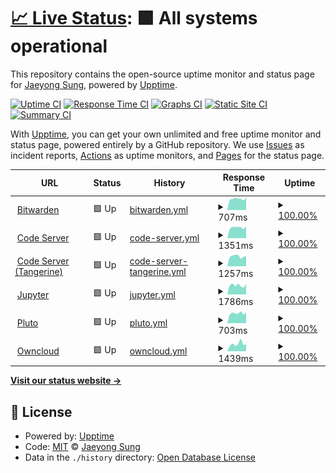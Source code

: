 # [📈 Live Status](https://status.buttercrab.net): <!--live status--> **🟩 All systems operational**

This repository contains the open-source uptime monitor and status page for [Jaeyong Sung](https://status.buttercrab.net), powered by [Upptime](https://github.com/upptime/upptime).

[![Uptime CI](https://github.com/buttercrab/status.buttercrab.net/workflows/Uptime%20CI/badge.svg)](https://github.com/buttercrab/status.buttercrab.net/actions?query=workflow%3A%22Uptime+CI%22)
[![Response Time CI](https://github.com/buttercrab/status.buttercrab.net/workflows/Response%20Time%20CI/badge.svg)](https://github.com/buttercrab/status.buttercrab.net/actions?query=workflow%3A%22Response+Time+CI%22)
[![Graphs CI](https://github.com/buttercrab/status.buttercrab.net/workflows/Graphs%20CI/badge.svg)](https://github.com/buttercrab/status.buttercrab.net/actions?query=workflow%3A%22Graphs+CI%22)
[![Static Site CI](https://github.com/buttercrab/status.buttercrab.net/workflows/Static%20Site%20CI/badge.svg)](https://github.com/buttercrab/status.buttercrab.net/actions?query=workflow%3A%22Static+Site+CI%22)
[![Summary CI](https://github.com/buttercrab/status.buttercrab.net/workflows/Summary%20CI/badge.svg)](https://github.com/buttercrab/status.buttercrab.net/actions?query=workflow%3A%22Summary+CI%22)

With [Upptime](https://upptime.js.org), you can get your own unlimited and free uptime monitor and status page, powered entirely by a GitHub repository. We use [Issues](https://github.com/buttercrab/status.buttercrab.net/issues) as incident reports, [Actions](https://github.com/buttercrab/status.buttercrab.net/actions) as uptime monitors, and [Pages](https://status.buttercrab.net) for the status page.

<!--start: status pages-->
<!-- This summary is generated by Upptime (https://github.com/upptime/upptime) -->
<!-- Do not edit this manually, your changes will be overwritten -->
<!-- prettier-ignore -->
| URL | Status | History | Response Time | Uptime |
| --- | ------ | ------- | ------------- | ------ |
| <img alt="" src="https://favicons.githubusercontent.com/bitwarden.buttercrab.net" height="13"> [Bitwarden](https://bitwarden.buttercrab.net) | 🟩 Up | [bitwarden.yml](https://github.com/buttercrab/status.buttercrab.net/commits/HEAD/history/bitwarden.yml) | <details><summary><img alt="Response time graph" src="./graphs/bitwarden/response-time-week.png" height="20"> 707ms</summary><br><a href="https://status.buttercrab.net/history/bitwarden"><img alt="Response time 724" src="https://img.shields.io/endpoint?url=https%3A%2F%2Fraw.githubusercontent.com%2Fbuttercrab%2Fstatus.buttercrab.net%2FHEAD%2Fapi%2Fbitwarden%2Fresponse-time.json"></a><br><a href="https://status.buttercrab.net/history/bitwarden"><img alt="24-hour response time 793" src="https://img.shields.io/endpoint?url=https%3A%2F%2Fraw.githubusercontent.com%2Fbuttercrab%2Fstatus.buttercrab.net%2FHEAD%2Fapi%2Fbitwarden%2Fresponse-time-day.json"></a><br><a href="https://status.buttercrab.net/history/bitwarden"><img alt="7-day response time 707" src="https://img.shields.io/endpoint?url=https%3A%2F%2Fraw.githubusercontent.com%2Fbuttercrab%2Fstatus.buttercrab.net%2FHEAD%2Fapi%2Fbitwarden%2Fresponse-time-week.json"></a><br><a href="https://status.buttercrab.net/history/bitwarden"><img alt="30-day response time 679" src="https://img.shields.io/endpoint?url=https%3A%2F%2Fraw.githubusercontent.com%2Fbuttercrab%2Fstatus.buttercrab.net%2FHEAD%2Fapi%2Fbitwarden%2Fresponse-time-month.json"></a><br><a href="https://status.buttercrab.net/history/bitwarden"><img alt="1-year response time 724" src="https://img.shields.io/endpoint?url=https%3A%2F%2Fraw.githubusercontent.com%2Fbuttercrab%2Fstatus.buttercrab.net%2FHEAD%2Fapi%2Fbitwarden%2Fresponse-time-year.json"></a></details> | <details><summary><a href="https://status.buttercrab.net/history/bitwarden">100.00%</a></summary><a href="https://status.buttercrab.net/history/bitwarden"><img alt="All-time uptime 99.37%" src="https://img.shields.io/endpoint?url=https%3A%2F%2Fraw.githubusercontent.com%2Fbuttercrab%2Fstatus.buttercrab.net%2FHEAD%2Fapi%2Fbitwarden%2Fuptime.json"></a><br><a href="https://status.buttercrab.net/history/bitwarden"><img alt="24-hour uptime 100.00%" src="https://img.shields.io/endpoint?url=https%3A%2F%2Fraw.githubusercontent.com%2Fbuttercrab%2Fstatus.buttercrab.net%2FHEAD%2Fapi%2Fbitwarden%2Fuptime-day.json"></a><br><a href="https://status.buttercrab.net/history/bitwarden"><img alt="7-day uptime 100.00%" src="https://img.shields.io/endpoint?url=https%3A%2F%2Fraw.githubusercontent.com%2Fbuttercrab%2Fstatus.buttercrab.net%2FHEAD%2Fapi%2Fbitwarden%2Fuptime-week.json"></a><br><a href="https://status.buttercrab.net/history/bitwarden"><img alt="30-day uptime 100.00%" src="https://img.shields.io/endpoint?url=https%3A%2F%2Fraw.githubusercontent.com%2Fbuttercrab%2Fstatus.buttercrab.net%2FHEAD%2Fapi%2Fbitwarden%2Fuptime-month.json"></a><br><a href="https://status.buttercrab.net/history/bitwarden"><img alt="1-year uptime 99.37%" src="https://img.shields.io/endpoint?url=https%3A%2F%2Fraw.githubusercontent.com%2Fbuttercrab%2Fstatus.buttercrab.net%2FHEAD%2Fapi%2Fbitwarden%2Fuptime-year.json"></a></details>
| <img alt="" src="https://favicons.githubusercontent.com/code-server.buttercrab.net" height="13"> [Code Server](https://code-server.buttercrab.net) | 🟩 Up | [code-server.yml](https://github.com/buttercrab/status.buttercrab.net/commits/HEAD/history/code-server.yml) | <details><summary><img alt="Response time graph" src="./graphs/code-server/response-time-week.png" height="20"> 1351ms</summary><br><a href="https://status.buttercrab.net/history/code-server"><img alt="Response time 1239" src="https://img.shields.io/endpoint?url=https%3A%2F%2Fraw.githubusercontent.com%2Fbuttercrab%2Fstatus.buttercrab.net%2FHEAD%2Fapi%2Fcode-server%2Fresponse-time.json"></a><br><a href="https://status.buttercrab.net/history/code-server"><img alt="24-hour response time 1497" src="https://img.shields.io/endpoint?url=https%3A%2F%2Fraw.githubusercontent.com%2Fbuttercrab%2Fstatus.buttercrab.net%2FHEAD%2Fapi%2Fcode-server%2Fresponse-time-day.json"></a><br><a href="https://status.buttercrab.net/history/code-server"><img alt="7-day response time 1351" src="https://img.shields.io/endpoint?url=https%3A%2F%2Fraw.githubusercontent.com%2Fbuttercrab%2Fstatus.buttercrab.net%2FHEAD%2Fapi%2Fcode-server%2Fresponse-time-week.json"></a><br><a href="https://status.buttercrab.net/history/code-server"><img alt="30-day response time 1203" src="https://img.shields.io/endpoint?url=https%3A%2F%2Fraw.githubusercontent.com%2Fbuttercrab%2Fstatus.buttercrab.net%2FHEAD%2Fapi%2Fcode-server%2Fresponse-time-month.json"></a><br><a href="https://status.buttercrab.net/history/code-server"><img alt="1-year response time 1239" src="https://img.shields.io/endpoint?url=https%3A%2F%2Fraw.githubusercontent.com%2Fbuttercrab%2Fstatus.buttercrab.net%2FHEAD%2Fapi%2Fcode-server%2Fresponse-time-year.json"></a></details> | <details><summary><a href="https://status.buttercrab.net/history/code-server">100.00%</a></summary><a href="https://status.buttercrab.net/history/code-server"><img alt="All-time uptime 99.18%" src="https://img.shields.io/endpoint?url=https%3A%2F%2Fraw.githubusercontent.com%2Fbuttercrab%2Fstatus.buttercrab.net%2FHEAD%2Fapi%2Fcode-server%2Fuptime.json"></a><br><a href="https://status.buttercrab.net/history/code-server"><img alt="24-hour uptime 100.00%" src="https://img.shields.io/endpoint?url=https%3A%2F%2Fraw.githubusercontent.com%2Fbuttercrab%2Fstatus.buttercrab.net%2FHEAD%2Fapi%2Fcode-server%2Fuptime-day.json"></a><br><a href="https://status.buttercrab.net/history/code-server"><img alt="7-day uptime 100.00%" src="https://img.shields.io/endpoint?url=https%3A%2F%2Fraw.githubusercontent.com%2Fbuttercrab%2Fstatus.buttercrab.net%2FHEAD%2Fapi%2Fcode-server%2Fuptime-week.json"></a><br><a href="https://status.buttercrab.net/history/code-server"><img alt="30-day uptime 99.95%" src="https://img.shields.io/endpoint?url=https%3A%2F%2Fraw.githubusercontent.com%2Fbuttercrab%2Fstatus.buttercrab.net%2FHEAD%2Fapi%2Fcode-server%2Fuptime-month.json"></a><br><a href="https://status.buttercrab.net/history/code-server"><img alt="1-year uptime 99.18%" src="https://img.shields.io/endpoint?url=https%3A%2F%2Fraw.githubusercontent.com%2Fbuttercrab%2Fstatus.buttercrab.net%2FHEAD%2Fapi%2Fcode-server%2Fuptime-year.json"></a></details>
| <img alt="" src="https://favicons.githubusercontent.com/tangerine.buttercrab.net" height="13"> [Code Server (Tangerine)](https://tangerine.buttercrab.net) | 🟩 Up | [code-server-tangerine.yml](https://github.com/buttercrab/status.buttercrab.net/commits/HEAD/history/code-server-tangerine.yml) | <details><summary><img alt="Response time graph" src="./graphs/code-server-tangerine/response-time-week.png" height="20"> 1257ms</summary><br><a href="https://status.buttercrab.net/history/code-server-tangerine"><img alt="Response time 1293" src="https://img.shields.io/endpoint?url=https%3A%2F%2Fraw.githubusercontent.com%2Fbuttercrab%2Fstatus.buttercrab.net%2FHEAD%2Fapi%2Fcode-server-tangerine%2Fresponse-time.json"></a><br><a href="https://status.buttercrab.net/history/code-server-tangerine"><img alt="24-hour response time 1295" src="https://img.shields.io/endpoint?url=https%3A%2F%2Fraw.githubusercontent.com%2Fbuttercrab%2Fstatus.buttercrab.net%2FHEAD%2Fapi%2Fcode-server-tangerine%2Fresponse-time-day.json"></a><br><a href="https://status.buttercrab.net/history/code-server-tangerine"><img alt="7-day response time 1257" src="https://img.shields.io/endpoint?url=https%3A%2F%2Fraw.githubusercontent.com%2Fbuttercrab%2Fstatus.buttercrab.net%2FHEAD%2Fapi%2Fcode-server-tangerine%2Fresponse-time-week.json"></a><br><a href="https://status.buttercrab.net/history/code-server-tangerine"><img alt="30-day response time 1343" src="https://img.shields.io/endpoint?url=https%3A%2F%2Fraw.githubusercontent.com%2Fbuttercrab%2Fstatus.buttercrab.net%2FHEAD%2Fapi%2Fcode-server-tangerine%2Fresponse-time-month.json"></a><br><a href="https://status.buttercrab.net/history/code-server-tangerine"><img alt="1-year response time 1293" src="https://img.shields.io/endpoint?url=https%3A%2F%2Fraw.githubusercontent.com%2Fbuttercrab%2Fstatus.buttercrab.net%2FHEAD%2Fapi%2Fcode-server-tangerine%2Fresponse-time-year.json"></a></details> | <details><summary><a href="https://status.buttercrab.net/history/code-server-tangerine">100.00%</a></summary><a href="https://status.buttercrab.net/history/code-server-tangerine"><img alt="All-time uptime 99.09%" src="https://img.shields.io/endpoint?url=https%3A%2F%2Fraw.githubusercontent.com%2Fbuttercrab%2Fstatus.buttercrab.net%2FHEAD%2Fapi%2Fcode-server-tangerine%2Fuptime.json"></a><br><a href="https://status.buttercrab.net/history/code-server-tangerine"><img alt="24-hour uptime 100.00%" src="https://img.shields.io/endpoint?url=https%3A%2F%2Fraw.githubusercontent.com%2Fbuttercrab%2Fstatus.buttercrab.net%2FHEAD%2Fapi%2Fcode-server-tangerine%2Fuptime-day.json"></a><br><a href="https://status.buttercrab.net/history/code-server-tangerine"><img alt="7-day uptime 100.00%" src="https://img.shields.io/endpoint?url=https%3A%2F%2Fraw.githubusercontent.com%2Fbuttercrab%2Fstatus.buttercrab.net%2FHEAD%2Fapi%2Fcode-server-tangerine%2Fuptime-week.json"></a><br><a href="https://status.buttercrab.net/history/code-server-tangerine"><img alt="30-day uptime 99.92%" src="https://img.shields.io/endpoint?url=https%3A%2F%2Fraw.githubusercontent.com%2Fbuttercrab%2Fstatus.buttercrab.net%2FHEAD%2Fapi%2Fcode-server-tangerine%2Fuptime-month.json"></a><br><a href="https://status.buttercrab.net/history/code-server-tangerine"><img alt="1-year uptime 99.09%" src="https://img.shields.io/endpoint?url=https%3A%2F%2Fraw.githubusercontent.com%2Fbuttercrab%2Fstatus.buttercrab.net%2FHEAD%2Fapi%2Fcode-server-tangerine%2Fuptime-year.json"></a></details>
| <img alt="" src="https://favicons.githubusercontent.com/jupyter.buttercrab.net" height="13"> [Jupyter](https://jupyter.buttercrab.net) | 🟩 Up | [jupyter.yml](https://github.com/buttercrab/status.buttercrab.net/commits/HEAD/history/jupyter.yml) | <details><summary><img alt="Response time graph" src="./graphs/jupyter/response-time-week.png" height="20"> 1786ms</summary><br><a href="https://status.buttercrab.net/history/jupyter"><img alt="Response time 1762" src="https://img.shields.io/endpoint?url=https%3A%2F%2Fraw.githubusercontent.com%2Fbuttercrab%2Fstatus.buttercrab.net%2FHEAD%2Fapi%2Fjupyter%2Fresponse-time.json"></a><br><a href="https://status.buttercrab.net/history/jupyter"><img alt="24-hour response time 2037" src="https://img.shields.io/endpoint?url=https%3A%2F%2Fraw.githubusercontent.com%2Fbuttercrab%2Fstatus.buttercrab.net%2FHEAD%2Fapi%2Fjupyter%2Fresponse-time-day.json"></a><br><a href="https://status.buttercrab.net/history/jupyter"><img alt="7-day response time 1786" src="https://img.shields.io/endpoint?url=https%3A%2F%2Fraw.githubusercontent.com%2Fbuttercrab%2Fstatus.buttercrab.net%2FHEAD%2Fapi%2Fjupyter%2Fresponse-time-week.json"></a><br><a href="https://status.buttercrab.net/history/jupyter"><img alt="30-day response time 1709" src="https://img.shields.io/endpoint?url=https%3A%2F%2Fraw.githubusercontent.com%2Fbuttercrab%2Fstatus.buttercrab.net%2FHEAD%2Fapi%2Fjupyter%2Fresponse-time-month.json"></a><br><a href="https://status.buttercrab.net/history/jupyter"><img alt="1-year response time 1762" src="https://img.shields.io/endpoint?url=https%3A%2F%2Fraw.githubusercontent.com%2Fbuttercrab%2Fstatus.buttercrab.net%2FHEAD%2Fapi%2Fjupyter%2Fresponse-time-year.json"></a></details> | <details><summary><a href="https://status.buttercrab.net/history/jupyter">100.00%</a></summary><a href="https://status.buttercrab.net/history/jupyter"><img alt="All-time uptime 99.25%" src="https://img.shields.io/endpoint?url=https%3A%2F%2Fraw.githubusercontent.com%2Fbuttercrab%2Fstatus.buttercrab.net%2FHEAD%2Fapi%2Fjupyter%2Fuptime.json"></a><br><a href="https://status.buttercrab.net/history/jupyter"><img alt="24-hour uptime 100.00%" src="https://img.shields.io/endpoint?url=https%3A%2F%2Fraw.githubusercontent.com%2Fbuttercrab%2Fstatus.buttercrab.net%2FHEAD%2Fapi%2Fjupyter%2Fuptime-day.json"></a><br><a href="https://status.buttercrab.net/history/jupyter"><img alt="7-day uptime 100.00%" src="https://img.shields.io/endpoint?url=https%3A%2F%2Fraw.githubusercontent.com%2Fbuttercrab%2Fstatus.buttercrab.net%2FHEAD%2Fapi%2Fjupyter%2Fuptime-week.json"></a><br><a href="https://status.buttercrab.net/history/jupyter"><img alt="30-day uptime 99.92%" src="https://img.shields.io/endpoint?url=https%3A%2F%2Fraw.githubusercontent.com%2Fbuttercrab%2Fstatus.buttercrab.net%2FHEAD%2Fapi%2Fjupyter%2Fuptime-month.json"></a><br><a href="https://status.buttercrab.net/history/jupyter"><img alt="1-year uptime 99.25%" src="https://img.shields.io/endpoint?url=https%3A%2F%2Fraw.githubusercontent.com%2Fbuttercrab%2Fstatus.buttercrab.net%2FHEAD%2Fapi%2Fjupyter%2Fuptime-year.json"></a></details>
| <img alt="" src="https://favicons.githubusercontent.com/pluto.buttercrab.net" height="13"> [Pluto](https://pluto.buttercrab.net) | 🟩 Up | [pluto.yml](https://github.com/buttercrab/status.buttercrab.net/commits/HEAD/history/pluto.yml) | <details><summary><img alt="Response time graph" src="./graphs/pluto/response-time-week.png" height="20"> 703ms</summary><br><a href="https://status.buttercrab.net/history/pluto"><img alt="Response time 710" src="https://img.shields.io/endpoint?url=https%3A%2F%2Fraw.githubusercontent.com%2Fbuttercrab%2Fstatus.buttercrab.net%2FHEAD%2Fapi%2Fpluto%2Fresponse-time.json"></a><br><a href="https://status.buttercrab.net/history/pluto"><img alt="24-hour response time 767" src="https://img.shields.io/endpoint?url=https%3A%2F%2Fraw.githubusercontent.com%2Fbuttercrab%2Fstatus.buttercrab.net%2FHEAD%2Fapi%2Fpluto%2Fresponse-time-day.json"></a><br><a href="https://status.buttercrab.net/history/pluto"><img alt="7-day response time 703" src="https://img.shields.io/endpoint?url=https%3A%2F%2Fraw.githubusercontent.com%2Fbuttercrab%2Fstatus.buttercrab.net%2FHEAD%2Fapi%2Fpluto%2Fresponse-time-week.json"></a><br><a href="https://status.buttercrab.net/history/pluto"><img alt="30-day response time 673" src="https://img.shields.io/endpoint?url=https%3A%2F%2Fraw.githubusercontent.com%2Fbuttercrab%2Fstatus.buttercrab.net%2FHEAD%2Fapi%2Fpluto%2Fresponse-time-month.json"></a><br><a href="https://status.buttercrab.net/history/pluto"><img alt="1-year response time 710" src="https://img.shields.io/endpoint?url=https%3A%2F%2Fraw.githubusercontent.com%2Fbuttercrab%2Fstatus.buttercrab.net%2FHEAD%2Fapi%2Fpluto%2Fresponse-time-year.json"></a></details> | <details><summary><a href="https://status.buttercrab.net/history/pluto">100.00%</a></summary><a href="https://status.buttercrab.net/history/pluto"><img alt="All-time uptime 99.27%" src="https://img.shields.io/endpoint?url=https%3A%2F%2Fraw.githubusercontent.com%2Fbuttercrab%2Fstatus.buttercrab.net%2FHEAD%2Fapi%2Fpluto%2Fuptime.json"></a><br><a href="https://status.buttercrab.net/history/pluto"><img alt="24-hour uptime 100.00%" src="https://img.shields.io/endpoint?url=https%3A%2F%2Fraw.githubusercontent.com%2Fbuttercrab%2Fstatus.buttercrab.net%2FHEAD%2Fapi%2Fpluto%2Fuptime-day.json"></a><br><a href="https://status.buttercrab.net/history/pluto"><img alt="7-day uptime 100.00%" src="https://img.shields.io/endpoint?url=https%3A%2F%2Fraw.githubusercontent.com%2Fbuttercrab%2Fstatus.buttercrab.net%2FHEAD%2Fapi%2Fpluto%2Fuptime-week.json"></a><br><a href="https://status.buttercrab.net/history/pluto"><img alt="30-day uptime 100.00%" src="https://img.shields.io/endpoint?url=https%3A%2F%2Fraw.githubusercontent.com%2Fbuttercrab%2Fstatus.buttercrab.net%2FHEAD%2Fapi%2Fpluto%2Fuptime-month.json"></a><br><a href="https://status.buttercrab.net/history/pluto"><img alt="1-year uptime 99.27%" src="https://img.shields.io/endpoint?url=https%3A%2F%2Fraw.githubusercontent.com%2Fbuttercrab%2Fstatus.buttercrab.net%2FHEAD%2Fapi%2Fpluto%2Fuptime-year.json"></a></details>
| <img alt="" src="https://favicons.githubusercontent.com/owncloud.buttercrab.net" height="13"> [Owncloud](https://owncloud.buttercrab.net) | 🟩 Up | [owncloud.yml](https://github.com/buttercrab/status.buttercrab.net/commits/HEAD/history/owncloud.yml) | <details><summary><img alt="Response time graph" src="./graphs/owncloud/response-time-week.png" height="20"> 1439ms</summary><br><a href="https://status.buttercrab.net/history/owncloud"><img alt="Response time 1400" src="https://img.shields.io/endpoint?url=https%3A%2F%2Fraw.githubusercontent.com%2Fbuttercrab%2Fstatus.buttercrab.net%2FHEAD%2Fapi%2Fowncloud%2Fresponse-time.json"></a><br><a href="https://status.buttercrab.net/history/owncloud"><img alt="24-hour response time 1408" src="https://img.shields.io/endpoint?url=https%3A%2F%2Fraw.githubusercontent.com%2Fbuttercrab%2Fstatus.buttercrab.net%2FHEAD%2Fapi%2Fowncloud%2Fresponse-time-day.json"></a><br><a href="https://status.buttercrab.net/history/owncloud"><img alt="7-day response time 1439" src="https://img.shields.io/endpoint?url=https%3A%2F%2Fraw.githubusercontent.com%2Fbuttercrab%2Fstatus.buttercrab.net%2FHEAD%2Fapi%2Fowncloud%2Fresponse-time-week.json"></a><br><a href="https://status.buttercrab.net/history/owncloud"><img alt="30-day response time 1501" src="https://img.shields.io/endpoint?url=https%3A%2F%2Fraw.githubusercontent.com%2Fbuttercrab%2Fstatus.buttercrab.net%2FHEAD%2Fapi%2Fowncloud%2Fresponse-time-month.json"></a><br><a href="https://status.buttercrab.net/history/owncloud"><img alt="1-year response time 1400" src="https://img.shields.io/endpoint?url=https%3A%2F%2Fraw.githubusercontent.com%2Fbuttercrab%2Fstatus.buttercrab.net%2FHEAD%2Fapi%2Fowncloud%2Fresponse-time-year.json"></a></details> | <details><summary><a href="https://status.buttercrab.net/history/owncloud">100.00%</a></summary><a href="https://status.buttercrab.net/history/owncloud"><img alt="All-time uptime 99.35%" src="https://img.shields.io/endpoint?url=https%3A%2F%2Fraw.githubusercontent.com%2Fbuttercrab%2Fstatus.buttercrab.net%2FHEAD%2Fapi%2Fowncloud%2Fuptime.json"></a><br><a href="https://status.buttercrab.net/history/owncloud"><img alt="24-hour uptime 100.00%" src="https://img.shields.io/endpoint?url=https%3A%2F%2Fraw.githubusercontent.com%2Fbuttercrab%2Fstatus.buttercrab.net%2FHEAD%2Fapi%2Fowncloud%2Fuptime-day.json"></a><br><a href="https://status.buttercrab.net/history/owncloud"><img alt="7-day uptime 100.00%" src="https://img.shields.io/endpoint?url=https%3A%2F%2Fraw.githubusercontent.com%2Fbuttercrab%2Fstatus.buttercrab.net%2FHEAD%2Fapi%2Fowncloud%2Fuptime-week.json"></a><br><a href="https://status.buttercrab.net/history/owncloud"><img alt="30-day uptime 99.92%" src="https://img.shields.io/endpoint?url=https%3A%2F%2Fraw.githubusercontent.com%2Fbuttercrab%2Fstatus.buttercrab.net%2FHEAD%2Fapi%2Fowncloud%2Fuptime-month.json"></a><br><a href="https://status.buttercrab.net/history/owncloud"><img alt="1-year uptime 99.35%" src="https://img.shields.io/endpoint?url=https%3A%2F%2Fraw.githubusercontent.com%2Fbuttercrab%2Fstatus.buttercrab.net%2FHEAD%2Fapi%2Fowncloud%2Fuptime-year.json"></a></details>

<!--end: status pages-->

[**Visit our status website →**](https://status.buttercrab.net)

## 📄 License

- Powered by: [Upptime](https://github.com/upptime/upptime)
- Code: [MIT](./LICENSE) © [Jaeyong Sung](https://status.buttercrab.net)
- Data in the `./history` directory: [Open Database License](https://opendatacommons.org/licenses/odbl/1-0/)
